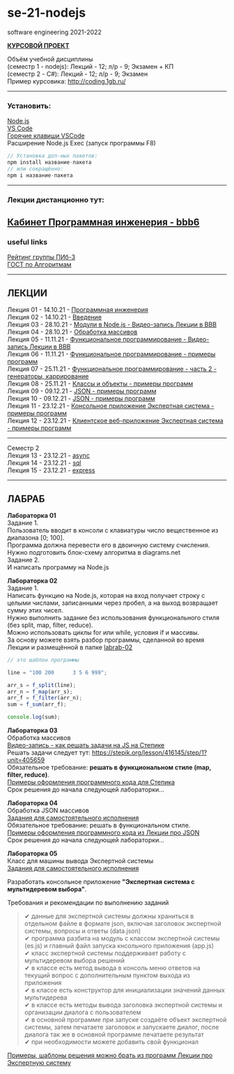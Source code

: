 # se-21-nodejs
software engineering 2021-2022

[**КУРСОВОЙ ПРОЕКТ**](https://github.com/permCoding/se-21-nodejs/tree/main/CourseProject)  

Объём учебной дисциплины  
(семестр 1 - nodejs): Лекций - 12; л/р - 9; Экзамен + КП  
(семестр 2 - C#): Лекций - 12; л/р - 9; Экзамен    
Пример курсовика: http://coding.1gb.ru/  
  
--- 

### Установить:  
[Node.js](https://nodejs.org/)  
[VS Code](https://code.visualstudio.com/)  
[Горячие клавиши VSCode](VSCodeHotKeys.md)  
Расширение Node.js Exec (запуск программы F8)  

```js
// Установка доп-ных пакетов:  
npm install название-пакета  
// или сокращённо:  
npm i название-пакета  
```

---  

### Лекции дистанционно тут:  

[Кабинет Программная инженерия - bbb6](https://bbb6.psaa.ru/b/76k-oto-gpt-xpb)  
--- 

### useful links  
[Рейтинг группы ПИб-3](https://docs.google.com/spreadsheets/d/1V9An642lHUishsy4kFHOG-jd8mUmNjvBxWirgjTjjVs/edit?usp=sharing)  
[ГОСТ по Алгоритмам](https://pcoding.ru/gost/GOST_19.701-90_%D0%90%D0%BB%D0%B3%D0%BE%D1%80%D0%B8%D1%82%D0%BC%D1%8B.pdf)  

---  

## ЛЕКЦИИ  

Лекция 01 - 14.10.21 - [Программная инженерия](https://docs.google.com/presentation/d/1fJ3FA3rolKLPQhsjJaUgCpl53H-k6FthlGoa6kzm3bs/edit?usp=sharing)  
Лекция 02 - 14.10.21 - [Введение](https://github.com/permCoding/se-21-nodejs/tree/main/theme-01-io)  
Лекция 03 - 28.10.21 - [Модули в Node.js - Видео-запись Лекции в BBB](https://bbb6.psaa.ru/playback/presentation/2.3/f4fd494c27cf032e06779c00db49cb30d43675a7-1635396294019)  
Лекция 04 - 28.10.21 - [Обработка массивов](https://github.com/permCoding/se-21-nodejs/tree/main/theme-02-array)  
Лекция 05 - 11.11.21 - [Функциональное программирование - Видео-запись Лекции в BBB](https://bbb6.psaa.ru/playback/presentation/2.3/f4fd494c27cf032e06779c00db49cb30d43675a7-1636599886789)  
Лекция 06 - 11.11.21 - [Функциональное программирование - примеры программ](https://github.com/permCoding/se-21-nodejs/tree/main/theme-03-func-coding)  
Лекция 07 - 25.11.21 - [Функциональное программирование - часть 2 - генераторы, каррирование](https://github.com/permCoding/se-21-nodejs/tree/main/theme-03-func-coding/part-2)  
Лекция 08 - 25.11.21 - [Классы и объекты - примеры программ](https://github.com/permCoding/se-21-nodejs/tree/main/theme-04-objects/01-obj)  
Лекция 09 - 09.12.21 - [JSON - примеры программ](https://github.com/permCoding/se-21-nodejs/tree/main/theme-04-objects/02-json)  
Лекция 10 - 09.12.21 - [JSON - примеры программ](https://github.com/permCoding/se-21-nodejs/tree/main/theme-04-objects/02-json)  
Лекция 11 - 23.12.21 - [Консольное приложение Экспертная система - примеры программ](https://github.com/permCoding/se-21-nodejs/tree/main/theme-05-expsist)  
Лекция 12 - 23.12.21 - [Клиентское веб-приложение Экспертная система - примеры программ](https://github.com/permCoding/se-21-nodejs/tree/main/theme-05-expsist)  

---  

Семестр 2  
Лекция 13 - 23.12.21 - [async](https://github.com/permCoding/se-21-nodejs)  
Лекция 14 - 23.12.21 - [sql](https://github.com/permCoding/se-21-nodejs)  
Лекция 15 - 23.12.21 - [express](https://github.com/permCoding/se-21-nodejs)  

---  

## ЛАБРАБ  

**Лабораторка 01**  
Задание 1.  
Пользователь вводит в консоли с клавиатуры число вещественное из диапазона [0; 100].  
Программа должна перевести его в двоичную систему счисления.  
Нужно подготовить блок-схему алгоритма в diagrams.net  
Задание 2.  
И написать программу на Node.js  

**Лабораторка 02**  
Задание 1.  
Написать функцию на Node.js, которая на вход получает строку с целыми числами, записанными через пробел, а на выход возвращает сумму этих чисел.  
Нужно выполнить задание без использования функционального стиля (без split, map, filter, reduce).  
Можно использовать циклы for или while, условия if и массивы.  
За основу можете взять разбор программы, сделанной во время Лекции и размещённой в папке [labrab-02](https://github.com/permCoding/se-21-nodejs/tree/main/labrabs/labrab-02)  

```js
// это шаблон программы

line = "100 200      3 5 6 999";

arr_s = f_split(line);
arr_n = f_map(arr_s);
arr_f = f_filter(arr_n);
sum = f_sum(arr_f);

console.log(sum);
```

**Лабораторка 03**  
Обработка массивов  
[Видео-запись - как решать задачи на JS на Степике](https://bbb6.psaa.ru/playback/presentation/2.3/f4fd494c27cf032e06779c00db49cb30d43675a7-1636701464659)  
Решать задачи следует тут: https://stepik.org/lesson/416145/step/1?unit=405659  
Обязательное требование: **решать в функциональном стиле (map, filter, reduce)**.  
[Примеры оформления программного кода для Степика](https://github.com/permCoding/se-21-nodejs/tree/main/labrabs/labrab-03-stepik)  
Срок решения до начала следующей лабораторки...  

**Лабораторка 04**  
Обработка JSON массивов  
[Задания для самостоятельного исполнения](https://github.com/permCoding/se-21-nodejs/tree/main/labrabs/labrab-04-json)  
Обязательное требование: решать в функциональном стиле.  
[Примеры оформления программного кода из Лекции про JSON](https://github.com/permCoding/se-21-nodejs/tree/main/theme-04-objects/02-json)  
Срок решения до начала следующей лабораторки...  

**Лабораторка 05**  
Класс для машины вывода Экспертной системы  
[Задания для самостоятельного исполнения](https://github.com/permCoding/se-21-nodejs/tree/main/labrabs/labrab-05-class-es)  

Разработать консольное приложение **"Экспертная система с мультидеревом выбора"**.  

Требования и рекомендации по выполнению заданий  
> ✔ данные для экспертной системы должны храниться в отдельном файле в формате json, включая заголовок экспертной системы, вопросы и ответы (data.json)  
> ✔ программа разбита на модуль с классом экспертной системы (es.js) и главный файл запуска кнсольного приложения (app.js)  
> ✔ класс экспертной системы поддерживает работу с мультидеревом выбора решений  
> ✔ в классе есть метод вывода в консоль меню ответов на текущий вопрос с дополнительным пунктом выхода из приложения  
> ✔ в классе есть конструктор для инициализации значений данных мультидерева  
> ✔ в классе есть методы вывода заголовка экспертной системы и организации диалога с пользователем  
> ✔ в основной программе при запуске создаёте объект экспертной системы, затем печатаете заголовок и запускаете диалог, после диалога так же в основной программе печатаете результат  
> ✔ при необходимости можете добавить свой функционал  

[Примеры, шаблоны решения можно брать из программ Лекции про Экспертную систему](https://github.com/permCoding/se-21-nodejs/tree/main/theme-05-expsist)  

```txt

```
